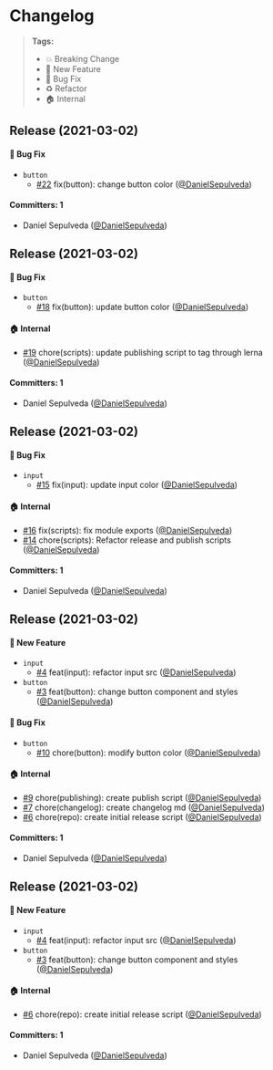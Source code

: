 # Changelog

> **Tags:**
>
> - :boom: Breaking Change
> - :rocket: New Feature
> - :bug: Bug Fix
> - :recycle: Refactor
> - :house: Internal

<!-- DO NOT MODIFY BELOW THIS COMMENT -->
<!-- insert-new-changelog-here -->

## Release (2021-03-02)

#### :bug: Bug Fix
* `button`
  * [#22](https://github.com/DanielSepulveda/lean-ui/pull/22) fix(button): change button color ([@DanielSepulveda](https://github.com/DanielSepulveda))

#### Committers: 1
- Daniel Sepulveda ([@DanielSepulveda](https://github.com/DanielSepulveda))

## Release (2021-03-02)

#### :bug: Bug Fix
* `button`
  * [#18](https://github.com/DanielSepulveda/lean-ui/pull/18) fix(button): update button color ([@DanielSepulveda](https://github.com/DanielSepulveda))

#### :house: Internal
* [#19](https://github.com/DanielSepulveda/lean-ui/pull/19) chore(scripts): update publishing script to tag through lerna ([@DanielSepulveda](https://github.com/DanielSepulveda))

#### Committers: 1
- Daniel Sepulveda ([@DanielSepulveda](https://github.com/DanielSepulveda))

## Release (2021-03-02)

#### :bug: Bug Fix

- `input`
  - [#15](https://github.com/DanielSepulveda/lean-ui/pull/15) fix(input): update input color ([@DanielSepulveda](https://github.com/DanielSepulveda))

#### :house: Internal

- [#16](https://github.com/DanielSepulveda/lean-ui/pull/16) fix(scripts): fix module exports ([@DanielSepulveda](https://github.com/DanielSepulveda))
- [#14](https://github.com/DanielSepulveda/lean-ui/pull/14) chore(scripts): Refactor release and publish scripts ([@DanielSepulveda](https://github.com/DanielSepulveda))

#### Committers: 1

- Daniel Sepulveda ([@DanielSepulveda](https://github.com/DanielSepulveda))

## Release (2021-03-02)

#### :rocket: New Feature

- `input`
  - [#4](https://github.com/DanielSepulveda/lean-ui/pull/4) feat(input): refactor input src ([@DanielSepulveda](https://github.com/DanielSepulveda))
- `button`
  - [#3](https://github.com/DanielSepulveda/lean-ui/pull/3) feat(button): change button component and styles ([@DanielSepulveda](https://github.com/DanielSepulveda))

#### :bug: Bug Fix

- `button`
  - [#10](https://github.com/DanielSepulveda/lean-ui/pull/10) chore(button): modify button color ([@DanielSepulveda](https://github.com/DanielSepulveda))

#### :house: Internal

- [#9](https://github.com/DanielSepulveda/lean-ui/pull/9) chore(publishing): create publish script ([@DanielSepulveda](https://github.com/DanielSepulveda))
- [#7](https://github.com/DanielSepulveda/lean-ui/pull/7) chore(changelog): create changelog md ([@DanielSepulveda](https://github.com/DanielSepulveda))
- [#6](https://github.com/DanielSepulveda/lean-ui/pull/6) chore(repo): create initial release script ([@DanielSepulveda](https://github.com/DanielSepulveda))

#### Committers: 1

- Daniel Sepulveda ([@DanielSepulveda](https://github.com/DanielSepulveda))

## Release (2021-03-02)

#### :rocket: New Feature

- `input`
  - [#4](https://github.com/DanielSepulveda/lean-ui/pull/4) feat(input): refactor input src ([@DanielSepulveda](https://github.com/DanielSepulveda))
- `button`
  - [#3](https://github.com/DanielSepulveda/lean-ui/pull/3) feat(button): change button component and styles ([@DanielSepulveda](https://github.com/DanielSepulveda))

#### :house: Internal

- [#6](https://github.com/DanielSepulveda/lean-ui/pull/6) chore(repo): create initial release script ([@DanielSepulveda](https://github.com/DanielSepulveda))

#### Committers: 1

- Daniel Sepulveda ([@DanielSepulveda](https://github.com/DanielSepulveda))
